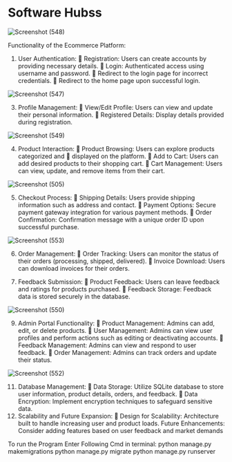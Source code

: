 # Software Hubss

![Screenshot (548)](https://github.com/shrivaspatkhushbu/Ecommerce/assets/156420014/b869fa21-3721-41bd-9493-2a0a46e63420)


Functionality of the Ecommerce Platform:
1. User Authentication:
 Registration: Users can create accounts by providing necessary details. 
 Login: Authenticated access using username and password. 
 Redirect to the login page for incorrect credentials. 
 Redirect to the home page upon successful login.


![Screenshot (547)](https://github.com/shrivaspatkhushbu/Ecommerce/assets/156420014/47e54651-afe8-4eef-bd43-deb4cb721c5b)


3. Profile Management:
 View/Edit Profile: Users can view and update their personal information. 
 Registered Details: Display details provided during registration.


![Screenshot (549)](https://github.com/shrivaspatkhushbu/Ecommerce/assets/156420014/8c64c673-9693-4d88-a9fa-b3afda4cc3ca)


4. Product Interaction:
 Product Browsing: Users can explore products categorized and 
 displayed on the platform. 
 Add to Cart: Users can add desired products to their shopping cart. 
 Cart Management: Users can view, update, and remove items from their cart.


![Screenshot (505)](https://github.com/shrivaspatkhushbu/Ecommerce/assets/156420014/fd7a51da-2d6f-4d9f-b22c-097f80bb325d)


5. Checkout Process:
 Shipping Details: Users provide shipping information such as address and contact. 
 Payment Options: Secure payment gateway integration for various payment methods. 
 Order Confirmation: Confirmation message with a unique order ID upon successful purchase.



![Screenshot (553)](https://github.com/shrivaspatkhushbu/Ecommerce/assets/156420014/20a387c7-df86-49a5-bda4-967694a698c8)




6. Order Management:
 Order Tracking: Users can monitor the status of their orders (processing, shipped, delivered). 
 Invoice Download: Users can download invoices for their orders.

7. Feedback Submission:
 Product Feedback: Users can leave feedback and ratings for products purchased. 
 Feedback Storage: Feedback data is stored securely in the database.


![Screenshot (550)](https://github.com/shrivaspatkhushbu/Ecommerce/assets/156420014/0dbf74ed-deaf-43e9-8016-5158819d63c6)



9. Admin Portal Functionality:
 Product Management: Admins can add, edit, or delete products. 
 User Management: Admins can view user profiles and perform actions such as editing or 
deactivating accounts. 
 Feedback Management: Admins can view and respond to user feedback. 
 Order Management: Admins can track orders and update their status.


![Screenshot (552)](https://github.com/shrivaspatkhushbu/Ecommerce/assets/156420014/5d41ac06-3e46-46b4-9bb1-e2721368bc80)


11. Database Management:
 Data Storage: Utilize SQLite database to store user information, product details, orders, and 
feedback. 
 Data Encryption: Implement encryption techniques to safeguard sensitive data.  
12. Scalability and Future Expansion:
 Design for Scalability: Architecture built to handle increasing user and product loads.
 Future Enhancements: Consider adding features based on user feedback and market demands

To run the Program Enter Following Cmd in terminal:
python manage.py makemigrations
python manage.py migrate
python manage.py runserver


